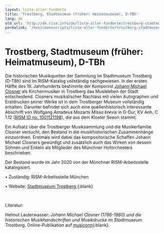 ```yaml
---
layout: liste-aller-fundorte
title: 'Trostberg, Stadtmuseum (früher: Heimatmuseum), D-TBh'
lang: de
old_url: 'http://de.rism.info/de/liste-aller-fundorte/trostberg-stadtmuseum-d-tbh.html'
permalink: '/musicmanuscripts/liste-aller-fundorte/trostberg-stadtmuseum-d-tbh.html'
---
```



# Trostberg, Stadtmuseum (früher: Heimatmuseum), D-TBh

Die historischen Musikquellen der Sammlung im Stadtmuseum Trostberg (D-TBh) sind im RISM-Katalog vollständig nachgewiesen. In der ersten Hälfte des 19. Jahrhunderts bestimmte der Komponist [Johann Michael Closner](https://opac.rism.info/search?View=rism&author=Closner+Johann+Michael) als Kirchenmusiker in Trostberg das Musikleben der Stadt entscheidend. Closners musikalischer Nachlass mit vielen Autographen und Erstdrucken seiner Werke ist in dem Trostberger Museum vollständig erhalten. Darunter befindet sich auch eine quellenhistorisch interessante Abschrift von Wolfgang Amadeus Mozarts _Missa brevis_ in G-Dur, KV Anh. C 1.12 ([RISM ID no. 1001121198](https://opac.rism.info/search?id=1001121198&View=rism)), die aus dem Kloster Seeon stammt.

Ein Aufsatz über die Trostberger Musiksammlung und die Musikerfamilie Closner versucht, den Bestand in die musikhistorischen Zusammenhänge einzuordnen. Erstmals wird dabei das kompositorische Schaffen Johann Michael Closners gewürdigt und zusätzlich auch das Wirken von dessen Söhnen und Enkeln als Mitglieder des Münchner Hoforchesters beschrieben.

Der Bestand wurde im Jahr 2020 von der Münchner RISM-Arbeitsstelle katalogisiert. 

• Zuständig: RISM-Arbeitsstelle München

• Website: [Stadtmuseum Trostberg ](https://www.trostberg.de/kunst-kultur/stadtmuseum-trostberg/ "Opens external link in new window"){:blank}

&nbsp;

Literatur:

Helmut Lauterwasser: _Johann Michael Closner (1786–1860) und die historischen Musikhandschriften und Musikdrucke im Stadtmuseum Trostberg_, Online-Publikation auf [musiconn](https://nbn-resolving.org/urn:nbn:de:bsz:14-qucosa2-743830 "Öffnet externen Link in neuem Fenster"){:blank}.


